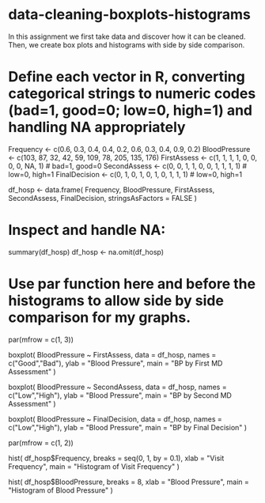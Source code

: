 # data-cleaning-boxplots-histograms
In this assignment we first take data and discover how it can be cleaned. Then, we create box plots and histograms with side by side comparison.


# Define each vector in R, converting categorical strings to numeric codes (bad=1, good=0; low=0, high=1) and handling NA appropriately

Frequency     <- c(0.6, 0.3, 0.4, 0.4, 0.2, 0.6, 0.3, 0.4, 0.9, 0.2)
BloodPressure <- c(103, 87, 32, 42, 59, 109, 78, 205, 135, 176)
FirstAssess   <- c(1, 1, 1, 1, 0, 0, 0, 0, NA, 1)    # bad=1, good=0
SecondAssess  <- c(0, 0, 1, 1, 0, 0, 1, 1, 1, 1)    # low=0, high=1
FinalDecision <- c(0, 1, 0, 1, 0, 1, 0, 1, 1, 1)    # low=0, high=1

df_hosp <- data.frame(
  Frequency, BloodPressure, FirstAssess,
  SecondAssess, FinalDecision, stringsAsFactors = FALSE
)
# Inspect and handle NA:
summary(df_hosp)
df_hosp <- na.omit(df_hosp)

# Use par function here and before the histograms to allow side by side comparison for my graphs.
par(mfrow = c(1, 3))

boxplot(
  BloodPressure ~ FirstAssess,
  data = df_hosp,
  names = c("Good","Bad"),
  ylab = "Blood Pressure",
  main = "BP by First MD Assessment"
)

boxplot(
  BloodPressure ~ SecondAssess,
  data = df_hosp,
  names = c("Low","High"),
  ylab = "Blood Pressure",
  main = "BP by Second MD Assessment"
)

boxplot(
  BloodPressure ~ FinalDecision,
  data = df_hosp,
  names = c("Low","High"),
  ylab = "Blood Pressure",
  main = "BP by Final Decision"
)

par(mfrow = c(1, 2))

hist(
  df_hosp$Frequency,
  breaks = seq(0, 1, by = 0.1),
  xlab = "Visit Frequency",
  main = "Histogram of Visit Frequency"
)

hist(
  df_hosp$BloodPressure,
  breaks = 8,
  xlab = "Blood Pressure",
  main = "Histogram of Blood Pressure"
)
